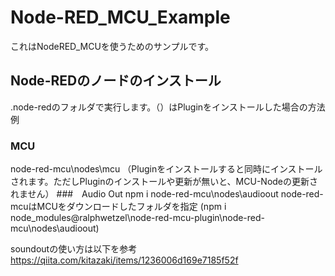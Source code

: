 # Node-RED_MCU_Example
これはNodeRED_MCUを使うためのサンプルです。

## Node-REDのノードのインストール
.node-redのフォルダで実行します。（）はPluginをインストールした場合の方法例
### MCU
node-red-mcu\nodes\mcu
（Pluginをインストールすると同時にインストールされます。ただしPluginのインストールや更新が無いと、MCU-Nodeの更新されません）
###　Audio Out
npm i node-red-mcu\nodes\audioout node-red-mcuはMCUをダウンロードしたフォルダを指定
(npm i node_modules\@ralphwetzel\node-red-mcu-plugin\node-red-mcu\nodes\audioout)

soundoutの使い方は以下を参考
https://qiita.com/kitazaki/items/1236006d169e7185f52f

